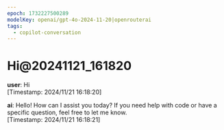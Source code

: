 ```yaml
---
epoch: 1732227500289
modelKey: openai/gpt-4o-2024-11-20|openrouterai
tags:
  - copilot-conversation
---
```


# Hi@20241121_161820

**user**: Hi  
[Timestamp: 2024/11/21 16:18:20]

**ai**: Hello! How can I assist you today? If you need help with code or have a specific question, feel free to let me know.  
[Timestamp: 2024/11/21 16:18:21]
